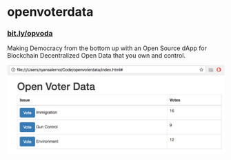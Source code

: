 # openvoterdata

### [bit.ly/opvoda](bit.ly/opvoda)

Making Democracy from the bottom up with an Open Source dApp for Blockchain Decentralized Open Data that you own and control.

![](imgs/dapp_screenshot.png?raw=true)

